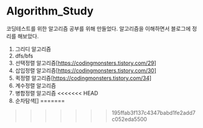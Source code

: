# Algorithm_Study
코딩테스트를 위한 알고리즘 공부를 위해 만들었다.
알고리즘을 이해하면서 블로그에 정리를 해보았다.

1. 그리디 알고리즘
2. dfs/bfs
3. 선택정렬 알고리즘[https://codingmonsters.tistory.com/29]
4. 삽입정렬 알고리즘[https://codingmonsters.tistory.com/30]
5. 퀵정렬 알고리즘[https://codingmonsters.tistory.com/34]
6. 계수정렬 알고리즘
7. 병합정렬 알고리즘
<<<<<<< HEAD
8. 순차탐색[]
=======
>>>>>>> 195ffab3f137c4347babd1fe2add7c052eda5500
